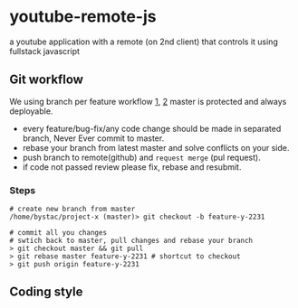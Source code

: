 youtube-remote-js
=================

a youtube application with a remote (on 2nd client) that controls it using fullstack javascript


Git workflow
-----

We using branch per feature workflow [1](http://randyfay.com/content/rebase-workflow-git), [2](http://www.atlassian.com/git/workflows#!workflow-feature-branch) master is protected and always deployable.
- every feature/bug-fix/any code change should be made in separated branch, Never Ever commit to master.
- rebase your branch from latest master and solve conflicts on your side.
- push branch to remote(github) and `request merge` (pul request).
- if code not passed review please fix, rebase and resubmit.

### Steps
```
# create new branch from master
/home/bystac/project-x (master)> git checkout -b feature-y-2231

# commit all you changes
# swtich back to master, pull changes and rebase your branch
> git checkout master && git pull
> git rebase master feature-y-2231 # shortcut to checkout 
> git push origin feature-y-2231
```

Coding style
---
